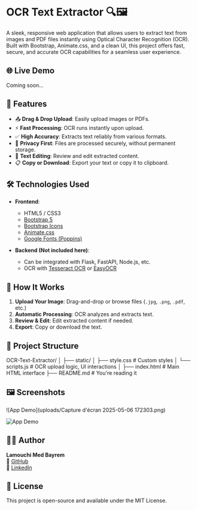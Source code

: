 # OCR Text Extractor 🔍🖼️

A sleek, responsive web application that allows users to extract text from images and PDF files instantly using Optical Character Recognition (OCR). Built with Bootstrap, Animate.css, and a clean UI, this project offers fast, secure, and accurate OCR capabilities for a seamless user experience.

## 🌐 Live Demo

Coming soon...

## 📸 Features

- 📤 **Drag & Drop Upload**: Easily upload images or PDFs.
- ⚡ **Fast Processing**: OCR runs instantly upon upload.
- ✅ **High Accuracy**: Extracts text reliably from various formats.
- 🔐 **Privacy First**: Files are processed securely, without permanent storage.
- 📝 **Text Editing**: Review and edit extracted content.
- 📋 **Copy or Download**: Export your text or copy it to clipboard.

## 🛠️ Technologies Used

- **Frontend**:
  - HTML5 / CSS3
  - [Bootstrap 5](https://getbootstrap.com/)
  - [Bootstrap Icons](https://icons.getbootstrap.com/)
  - [Animate.css](https://animate.style/)
  - [Google Fonts (Poppins)](https://fonts.google.com/specimen/Poppins)

- **Backend (Not included here)**:
  - Can be integrated with Flask, FastAPI, Node.js, etc.
  - OCR with [Tesseract OCR](https://github.com/tesseract-ocr/tesseract) or [EasyOCR](https://github.com/JaidedAI/EasyOCR)

## 🚀 How It Works

1. **Upload Your Image**: Drag-and-drop or browse files (`.jpg`, `.png`, `.pdf`, etc.)
2. **Automatic Processing**: OCR analyzes and extracts text.
3. **Review & Edit**: Edit extracted content if needed.
4. **Export**: Copy or download the text.

## 📁 Project Structure


OCR-Text-Extractor/
│
├── static/
│ ├── style.css # Custom styles
│ └── scripts.js # OCR upload logic, UI interactions
│
├── index.html # Main HTML interface
├── README.md # You're reading it


## 🖼️ Screenshots
![App Demo](uploads/Capture d'écran 2025-05-06 172303.png)

![App Demo](https://raw.githubusercontent.com/your-username/your-repo-name/main/images/screenshot.png)


## 👨‍💻 Author

**Lamouchi Med Bayrem**  
🔗 [GitHub](https://github.com/Lamouchi-Bayrem)  
🔗 [LinkedIn](https://www.linkedin.com/in/lamouchi-med-bayrem/)

## 📄 License

This project is open-source and available under the MIT License.
